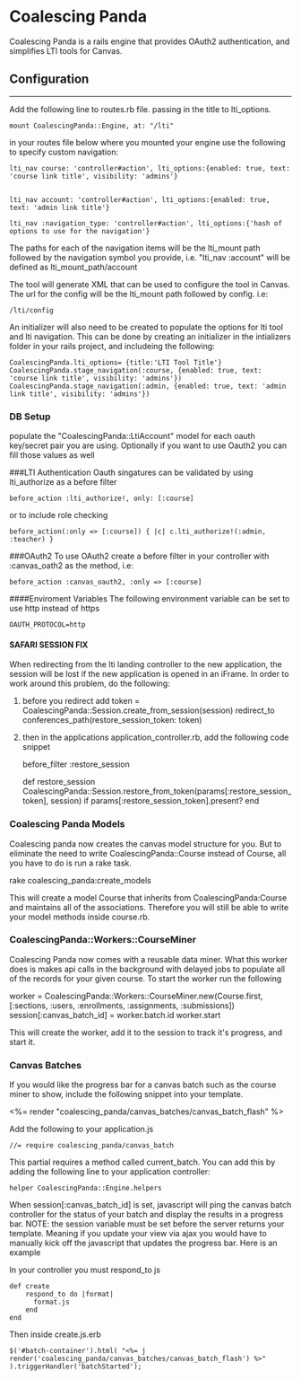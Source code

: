 Coalescing Panda
=

Coalescing Panda is a rails engine that provides OAuth2 authentication, and simplifies LTI tools for Canvas.



Configuration
-
---

Add the following line to routes.rb file. passing in the title to lti_options.

    mount CoalescingPanda::Engine, at: "/lti"

in your routes file below where you mounted your engine use the following to specify custom navigation:

    lti_nav course: 'controller#action', lti_options:{enabled: true, text: 'course link title', visibility: 'admins'}


    lti_nav account: 'controller#action', lti_options:{enabled: true, text: 'admin link title'}

    lti_nav :navigation_type: 'controller#action', lti_options:{'hash of options to use for the navigation'}

The paths for each of the navigation items will be the lti_mount path followed by the navigation symbol you provide, i.e. "lti_nav :account" will be defined as lti_mount_path/account


The tool will generate XML that can be used to configure the tool in Canvas. The url for the config will be the lti_mount path followed by config. i.e:

    /lti/config

An initializer will also need to be created to populate the options for lti tool and lti navigation. This can be done by creating an initializer
in the intializers folder in your rails project, and includeing the following:

    CoalescingPanda.lti_options= {title:'LTI Tool Title'}
    CoalescingPanda.stage_navigation(:course, {enabled: true, text: 'course link title', visibility: 'admins'})
    CoalescingPanda.stage_navigation(:admin, {enabled: true, text: 'admin link title', visibility: 'admins'})

### DB Setup

populate the "CoalescingPanda::LtiAccount" model for each oauth key/secret pair you are using. Optionally if you want to use Oauth2 you can fill those values as well

###LTI Authentication
Oauth singatures can be validated by using lti_authorize as a before filter

    before_action :lti_authorize!, only: [:course]

or to include role checking

    before_action(:only => [:course]) { |c| c.lti_authorize!(:admin, :teacher) }

###OAuth2
To use OAuth2 create a before filter in your controller with :canvas_oath2 as the method, i.e:

    before_action :canvas_oauth2, :only => [:course]


####Enviroment Variables
The following environment variable can be set to use http instead of https

    OAUTH_PROTOCOL=http


#### SAFARI SESSION FIX
When redirecting from the lti landing controller to the new application, the session will be lost if the new application is opened in an iFrame. In order to work around this problem, do the following:

1) before you redirect add
    token = CoalescingPanda::Session.create_from_session(session)
    redirect_to conferences_path(restore_session_token: token)
2) then in the applications application_controller.rb, add the following code snippet

    before_filter :restore_session

    def restore_session
      CoalescingPanda::Session.restore_from_token(params[:restore_session_token], session) if params[:restore_session_token].present?
    end

### Coalescing Panda Models
Coalescing panda now creates the canvas model structure for you. But to eliminate the need to write CoalescingPanda::Course instead of Course, all you have to do is run a rake task.

rake coalescing_panda:create_models

This will create a model Course that inherits from CoalescingPanda:Course and maintains all of the associations.
Therefore you will still be able to write your model methods inside course.rb.

### CoalescingPanda::Workers::CourseMiner
Coalescing Panda now comes with a reusable data miner. What this worker does is makes api calls in the background with delayed jobs to populate all of the records for your given course. To start the worker run the following

worker = CoalescingPanda::Workers::CourseMiner.new(Course.first, [:sections, :users, :enrollments, :assignments, :submissions])
session[:canvas_batch_id] = worker.batch.id
worker.start

This will create the worker, add it to the session to track it's progress, and start it.

### Canvas Batches
If you would like the progress bar for a canvas batch such as the course miner to show, include the following snippet into your template.

<%= render "coalescing_panda/canvas_batches/canvas_batch_flash" %>

Add the following to your application.js

    //= require coalescing_panda/canvas_batch

This partial requires a method called current_batch. You can add this by adding the following line to your application controller:

    helper CoalescingPanda::Engine.helpers

When session[:canvas_batch_id] is set, javascript will ping the canvas batch controller for the status of your batch and display the results in a progress bar.
NOTE: the session variable must be set before the server returns your template. Meaning if you update your view via ajax you would have to manually kick off the javascript that updates the progress bar. Here is an example

In your controller you must respond_to js

    def create
        respond_to do |format|
          format.js
        end
    end

Then inside create.js.erb

    $('#batch-container').html( "<%= j render('coalescing_panda/canvas_batches/canvas_batch_flash') %>" ).triggerHandler('batchStarted');

